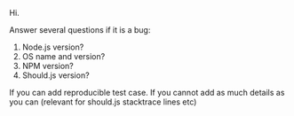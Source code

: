 Hi.

Answer several questions if it is a bug:
1. Node.js version?
2. OS name and version?
3. NPM version?
4. Should.js version?

If you can add reproducible test case.
If you cannot add as much details as you can (relevant for should.js stacktrace lines etc)
